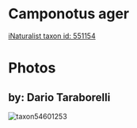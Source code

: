 
Camponotus ager
===============
  
[iNaturalist taxon id: 551154](https://www.inaturalist.org/taxa/551154)
# Photos

## by: Dario Taraborelli
  
![taxon54601253](https://inaturalist-open-data.s3.amazonaws.com/photos/58963323/medium.jpg)